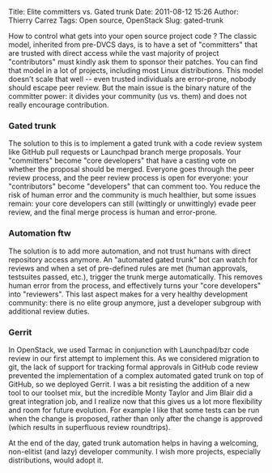 Title: Elite committers vs. Gated trunk
Date: 2011-08-12 15:26
Author: Thierry Carrez
Tags: Open source, OpenStack
Slug: gated-trunk

How to control what gets into your open source project code ? The
classic model, inherited from pre-DVCS days, is to have a set of
"committers" that are trusted with direct access while the vast majority
of project "contributors" must kindly ask them to sponsor their patches.
You can find that model in a lot of projects, including most Linux
distributions. This model doesn't scale that well -- even trusted
individuals are error-prone, nobody should escape peer review. But the
main issue is the binary nature of the committer power: it divides your
community (us vs. them) and does not really encourage contribution.

### Gated trunk

The solution to this is to implement a gated trunk with a code review
system like GitHub pull requests or Launchpad branch merge proposals.
Your "committers" become "core developers" that have a casting vote on
whether the proposal should be merged. Everyone goes through the peer
review process, and the peer review process is open for everyone: your
"contributors" become "developers" that can comment too. You reduce the
risk of human error and the community is much healthier, but some issues
remain: your core developers can still (wittingly or unwittingly) evade
peer review, and the final merge process is human and error-prone.

### Automation ftw

The solution is to add more automation, and not trust humans with direct
repository access anymore. An "automated gated trunk" bot can watch for
reviews and when a set of pre-defined rules are met (human approvals,
testsuites passed, etc.), trigger the trunk merge automatically. This
removes human error from the process, and effectively turns your "core
developers" into "reviewers". This last aspect makes for a very healthy
development community: there is no elite group anymore, just a developer
subgroup with additional review duties.

### Gerrit

In OpenStack, we used Tarmac in conjunction with Launchpad/bzr code
review in our first attempt to implement this. As we considered
migration to git, the lack of support for tracking formal approvals in
GitHub code review prevented the implementation of a complex automated
gated trunk on top of GitHub, so we deployed Gerrit. I was a bit
resisting the addition of a new tool to our toolset mix, but the
incredible Monty Taylor and Jim Blair did a great integration job, and I
realize now that this gives us a lot more flexibility and room for
future evolution. For example I like that some tests can be run when the
change is proposed, rather than only after the change is approved (which
results in superfluous review roundtrips).

At the end of the day, gated trunk automation helps in having a
welcoming, non-elitist (and lazy) developer community. I wish more
projects, especially distributions, would adopt it.
